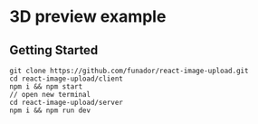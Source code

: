 # 3D preview example
## Getting Started

```
git clone https://github.com/funador/react-image-upload.git
cd react-image-upload/client
npm i && npm start
// open new terminal
cd react-image-upload/server
npm i && npm run dev
```

